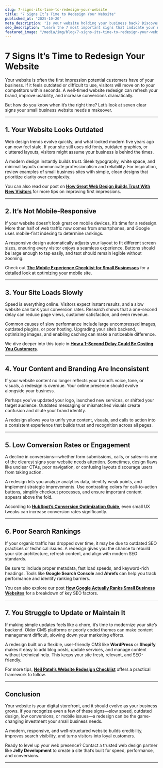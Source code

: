 ```yaml
---
slug: 7-signs-its-time-to-redesign-your-website
title: "7 Signs It’s Time to Redesign Your Website"
published_at: "2025-10-20"
meta_description: "Is your website holding your business back? Discover 7 clear signs it’s time to redesign your website and boost your conversions, SEO, and user experience."
seo_description: "Learn the 7 most important signs that indicate your website needs a redesign. Discover how outdated design, poor mobile experience, slow speed, and low conversion rates affect your business. Get actionable tips to create a modern, responsive website that builds trust and drives leads."
featured_image: "/media/img/blog/7-signs-its-time-to-redesign-your-website.jpg"
---
```


# 7 Signs It’s Time to Redesign Your Website

Your website is often the first impression potential customers have of your business. If it feels outdated or difficult to use, visitors will move on to your competitors within seconds. A well-timed website redesign can refresh your brand, improve usability, and increase conversions dramatically.  

But how do you know when it’s the right time? Let’s look at seven clear signs your small business website needs a makeover.

---

## 1. Your Website Looks Outdated

Web design trends evolve quickly, and what looked modern five years ago can now feel stale. If your site still uses old fonts, outdated graphics, or cluttered layouts, visitors might assume your business is behind the times.  

A modern design instantly builds trust. Sleek typography, white space, and minimal layouts communicate professionalism and reliability. For inspiration, review examples of small business sites with simple, clean designs that prioritize clarity over complexity.  

You can also read our post on **[How Great Web Design Builds Trust With New Visitors](https://jellydevelopment.com/blog/how-great-web-design-builds-trust)** for more tips on improving first impressions.

---

## 2. It’s Not Mobile-Responsive

If your website doesn’t look great on mobile devices, it’s time for a redesign. More than half of web traffic now comes from smartphones, and Google uses mobile-first indexing to determine rankings.  

A responsive design automatically adjusts your layout to fit different screen sizes, ensuring every visitor enjoys a seamless experience. Buttons should be large enough to tap easily, and text should remain legible without zooming.  

Check out **[The Mobile Experience Checklist for Small Businesses](https://jellydevelopment.com/blog/mobile-experience-checklist-small-business)** for a detailed look at optimizing your mobile site.

---

## 3. Your Site Loads Slowly

Speed is everything online. Visitors expect instant results, and a slow website can tank your conversion rates. Research shows that a one-second delay can reduce page views, customer satisfaction, and even revenue.  

Common causes of slow performance include large uncompressed images, outdated plugins, or poor hosting. Upgrading your site’s backend, optimizing images, and enabling caching can make a noticeable difference.  

We dive deeper into this topic in **[How a 1-Second Delay Could Be Costing You Customers](https://jellydevelopment.com/blog/how-a-1-second-delay-could-be-costing-you-customers)**.

---

## 4. Your Content and Branding Are Inconsistent

If your website content no longer reflects your brand’s voice, tone, or visuals, a redesign is overdue. Your online presence should evolve alongside your business.  

Perhaps you’ve updated your logo, launched new services, or shifted your target audience. Outdated messaging or mismatched visuals create confusion and dilute your brand identity.  

A redesign allows you to unify your content, visuals, and calls to action into a consistent experience that builds trust and recognition across all pages.

---

## 5. Low Conversion Rates or Engagement

A decline in conversions—whether form submissions, calls, or sales—is one of the clearest signs your website needs attention. Sometimes, design flaws like unclear CTAs, poor navigation, or confusing layouts discourage users from taking action.  

A redesign lets you analyze analytics data, identify weak points, and implement strategic improvements. Use contrasting colors for call-to-action buttons, simplify checkout processes, and ensure important content appears above the fold.  

According to **[HubSpot’s Conversion Optimization Guide](https://blog.hubspot.com/marketing/conversion-rate-optimization-guide)**, even small UX tweaks can increase conversion rates significantly.

---

## 6. Poor Search Rankings

If your organic traffic has dropped over time, it may be due to outdated SEO practices or technical issues. A redesign gives you the chance to rebuild your site architecture, refresh content, and align with modern SEO standards.  

Be sure to include proper metadata, fast load speeds, and keyword-rich headings. Tools like **Google Search Console** and **Ahrefs** can help you track performance and identify ranking barriers.  

You can also explore our post **[How Google Actually Ranks Small Business Websites](https://jellydevelopment.com/blog/how-google-ranks-small-business-websites)** for a breakdown of key SEO factors.

---

## 7. You Struggle to Update or Maintain It

If making simple updates feels like a chore, it’s time to modernize your site’s backend. Older CMS platforms or poorly coded themes can make content management difficult, slowing down your marketing efforts.  

A redesign built on a flexible, user-friendly CMS like **WordPress** or **Shopify** makes it easy to add blog posts, update services, and manage content without technical help. This keeps your site fresh, relevant, and SEO-friendly.  

For more tips, **[Neil Patel’s Website Redesign Checklist](https://neilpatel.com/blog/website-redesign-checklist/)** offers a practical framework to follow.

---

## Conclusion

Your website is your digital storefront, and it should evolve as your business grows. If you recognize even a few of these signs—slow speed, outdated design, low conversions, or mobile issues—a redesign can be the game-changing investment your small business needs.  

A modern, responsive, and well-structured website builds credibility, improves search visibility, and turns visitors into loyal customers.  

Ready to level up your web presence? Contact a trusted web design partner like **Jelly Development** to create a site that’s built for speed, performance, and conversions.

---
